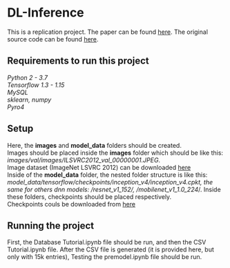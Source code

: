# DL-Inference
This is a replication project. The paper can be found [here](https://arxiv.org/pdf/1805.04252.pdf). The original source code can be found [here](https://zenodo.org/record/1242583#.WvAmFXUvz80).  
## Requirements to run this project
*Python 2 - 3.7*  
*Tensorflow 1.3 - 1.15*  
*MySQL*  
*sklearn, numpy*  
*Pyro4*  
## Setup
Here, the **images** and **model_data** folders should be created.  
Images should be placed inside the **images** folder which should be like this: _images/val/images/ILSVRC2012_val_00000001.JPEG_.  
Image dataset (ImageNet LSVRC 2012) can be downloaded [here](https://academictorrents.com/details/5d6d0df7ed81efd49ca99ea4737e0ae5e3a5f2e5)  
Inside of the **model_data** folder, the nested folder structure is like this: _model_data/tensorflow/checkpoints/inception_v4/inception_v4.cpkt, the same for others dnn models:
/resnet_v1_152/, /mobilenet_v1_1.0_224_/.
Inside these folders, checkpoints should be placed respectively.  
Checkpoints couls be downloaded from [here](https://github.com/tensorflow/models/tree/master/research/slim)  
## Running the project
First, the Database Tutorial.ipynb file should be run, and then the CSV Tutorial.ipynb file. After the CSV file is generated (it is provided here, but only with 15k entries), Testing the premodel.ipynb file should be run.
